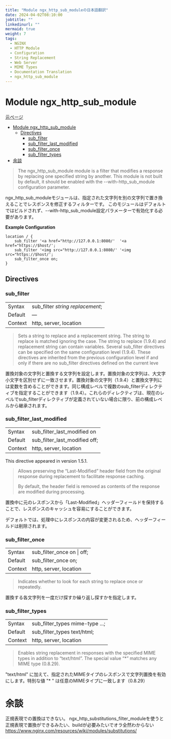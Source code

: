 ```yaml
---
title: "Module ngx_http_sub_moduleの日本語翻訳"
date: 2024-04-02T08:10:00
jobtitle: ""
linkedinurl: ""
mermaid: true
weight: 7
tags:
  - NGINX
  - HTTP Module
  - Configuration
  - String Replacement
  - Web Server
  - MIME Types
  - Documentation Translation
  - ngx_http_sub_module
---
```


# Module ngx_http_sub_module

[元ページ](https://nginx.org/en/docs/http/ngx_http_sub_module.html)

- [Module ngx\_http\_sub\_module](#module-ngx_http_sub_module)
  - [Directives](#directives)
    - [sub\_filter](#sub_filter)
    - [sub\_filter\_last\_modified](#sub_filter_last_modified)
    - [sub\_filter\_once](#sub_filter_once)
    - [sub\_filter\_types](#sub_filter_types)
- [余談](#余談)

>The ngx_http_sub_module module is a filter that modifies a response by replacing one specified string by another.
This module is not built by default, it should be enabled with the --with-http_sub_module configuration parameter.

ngx_http_sub_moduleモジュールは、指定された文字列を別の文字列で置き換えることでレスポンスを修正するフィルターです。
このモジュールはデフォルトではビルドされず、--with-http_sub_module設定パラメーターで有効化する必要があります。

**Example Configuration**

```config
location / {
    sub_filter '<a href="http://127.0.0.1:8080/'  '<a href="https://$host/';
    sub_filter '<img src="http://127.0.0.1:8080/' '<img src="https://$host/';
    sub_filter_once on;
}
```

## Directives

### sub_filter

|  |  |
| ---- | ---- |
|Syntax| sub_filter *string* *replacement*;|
|Default| — |
|Context| http, server, location|

>Sets a string to replace and a replacement string. The string to replace is matched ignoring the case. The string to replace (1.9.4) and replacement string can contain variables. Several sub_filter directives can be specified on the same configuration level (1.9.4). These directives are inherited from the previous configuration level if and only if there are no sub_filter directives defined on the current leve

置換対象の文字列と置換する文字列を設定します。置換対象の文字列は、大文字小文字を区別せずに一致させます。置換対象の文字列（1.9.4）と置換文字列には変数を含めることができます。同じ構成レベルで複数のsub_filterディレクティブを指定することができます（1.9.4）。これらのディレクティブは、現在のレベルでsub_filterディレクティブが定義されていない場合に限り、前の構成レベルから継承されます。

### sub_filter_last_modified

|  |  |
| ---- | ---- |
|Syntax| sub_filter_last_modified on | off; |
|Default| sub_filter_last_modified off; |
|Context| http, server, location |
This directive appeared in version 1.5.1.

>Allows preserving the “Last-Modified” header field from the original response during replacement to facilitate response caching.
>
>By default, the header field is removed as contents of the response are modified during processing.

置換中に元のレスポンスから「Last-Modified」ヘッダーフィールドを保持することで、レスポンスのキャッシュを容易にすることができます。

デフォルトでは、処理中にレスポンスの内容が変更されるため、ヘッダーフィールドは削除されます。

### sub_filter_once

|  |  |
| ---- | ---- |
|Syntax| sub_filter_once on \| off;|
|Default| sub_filter_once on; |
|Context| http, server, location |

>Indicates whether to look for each string to replace once or repeatedly.

置換する各文字列を一度だけ探すか繰り返し探すかを指定します。

### sub_filter_types

|  |  |
| ---- | ---- |
|Syntax| sub_filter_types mime-type ...;|
|Default| sub_filter_types text/html; |
|Context| http, server, location|

>Enables string replacement in responses with the specified MIME types in addition to “text/html”. The special value “*” matches any MIME type (0.8.29).

"text/html" に加えて、指定されたMIMEタイプのレスポンスで文字列置換を有効にします。特別な値 "* " は任意のMIMEタイプに一致します（0.8.29）

# 余談

正規表現での置換はできない。
ngx_http_substitutions_filter_moduleを使うと正規表現で置換ができるみたい、buildが必要みたいでオラ全然わからない
<https://www.nginx.com/resources/wiki/modules/substitutions/>
